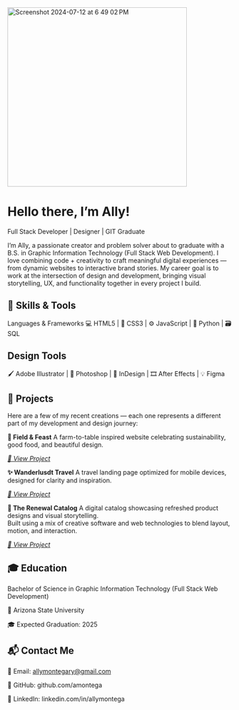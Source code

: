
<img width="402" alt="Screenshot 2024-07-12 at 6 49 02 PM" src="https://github.com/user-attachments/assets/8e718f4b-250b-42b8-991d-82fb6ee86ccb">

#  Hello there, I’m Ally!
 Full Stack Developer | Designer |  GIT Graduate

I’m Ally, a passionate creator and problem solver about to graduate with a B.S. in Graphic Information Technology (Full Stack Web Development).
I love combining code + creativity to craft meaningful digital experiences — from dynamic websites to interactive brand stories.
My career goal is to work at the intersection of design and development, bringing visual storytelling, UX, and functionality together in every project I build.


## 🧰 Skills & Tools
Languages & Frameworks
💻 HTML5 | 🎨 CSS3 | ⚙️ JavaScript | 🐍 Python | 🗃️ SQL


## Design Tools
🖌️ Adobe Illustrator | 🧷 Photoshop | 📰 InDesign | 🎞️ After Effects | 💡 Figma


## 💼 Projects
Here are a few of my recent creations — each one represents a different part of my development and design journey:


**🌾 Field & Feast**
A farm-to-table inspired website celebrating sustainability, good food, and beautiful design.
  
  [*🔗 View Project*](https://github.com/amontega/fieldandfeast)


**✨ Wanderlusdt Travel**
A travel landing page optimized for mobile devices, designed for clarity and inspiration.
  
  [*🔗 View Project*](file:///Users/allymontegary/Desktop/Wonderlust/index.html)

**📘 The Renewal Catalog**
A digital catalog showcasing refreshed product designs and visual storytelling.  
Built using a mix of creative software and web technologies to blend layout, motion, and interaction.  
  
  [*🔗 View Project*](file:///Users/allymontegary/Desktop/ROADIE%20DEV/Montegary_A5.pdf)

## 🎓 Education
Bachelor of Science in Graphic Information Technology 
  (Full Stack Web Development)
  
  📍 Arizona State University
  
  🎓 Expected Graduation: 2025



## 📬 Contact Me
  
  💌 Email: allymontegary@gmail.com
  
  🔗 GitHub: github.com/amontega
  
  💼 LinkedIn: linkedin.com/in/allymontega 


